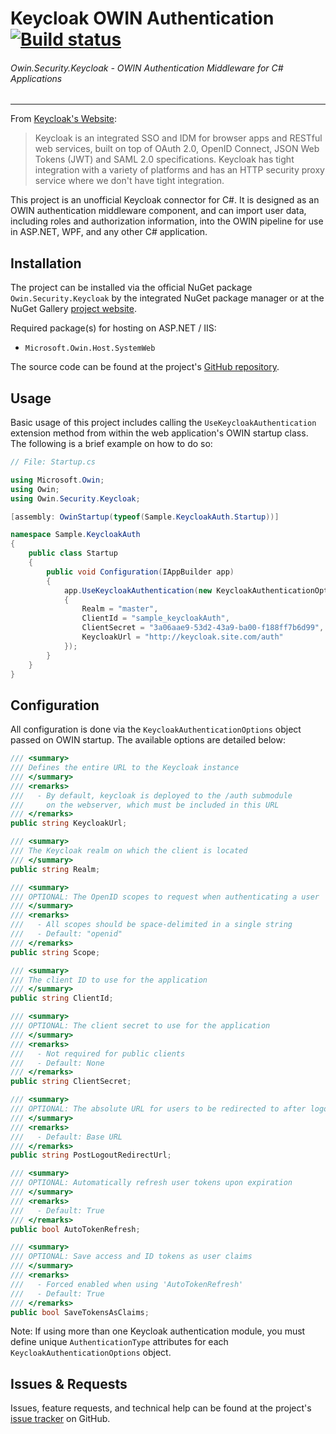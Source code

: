 # Keycloak OWIN Authentication [![Build status](https://ci.appveyor.com/api/projects/status/xf1kvor22ya99h6w?svg=true)](https://ci.appveyor.com/project/DylanPlecki/keycloakowinauthentication)
###### Owin.Security.Keycloak - OWIN Authentication Middleware for C# Applications
----------------------------------------------------------------------------------

From [Keycloak's Website](http://keycloak.jboss.org/):
> Keycloak is an integrated SSO and IDM for browser apps and RESTful web services, built on top of OAuth 2.0, OpenID Connect, JSON Web Tokens (JWT) and SAML 2.0 specifications. Keycloak has tight integration with a variety of platforms and has an HTTP security proxy service where we don't have tight integration.

This project is an unofficial Keycloak connector for C#. It is designed as an OWIN authentication middleware component, and can import user data, including roles and authorization information, into the OWIN pipeline for use in ASP.NET, WPF, and any other C# application.

## Installation

The project can be installed via the official NuGet package `Owin.Security.Keycloak` by the integrated NuGet package manager or at the NuGet Gallery [project website](https://www.nuget.org/packages/Owin.Security.Keycloak).

Required package(s) for hosting on ASP.NET / IIS:
- `Microsoft.Owin.Host.SystemWeb`

The source code can be found at the project's [GitHub repository](https://github.com/dylanplecki/KeycloakOwinAuthentication).

## Usage

Basic usage of this project includes calling the `UseKeycloakAuthentication` extension method from within the web application's OWIN startup class.
The following is a brief example on how to do so:

```c#
// File: Startup.cs

using Microsoft.Owin;
using Owin;
using Owin.Security.Keycloak;

[assembly: OwinStartup(typeof(Sample.KeycloakAuth.Startup))]

namespace Sample.KeycloakAuth
{
    public class Startup
    {
        public void Configuration(IAppBuilder app)
        {
            app.UseKeycloakAuthentication(new KeycloakAuthenticationOptions
            {
                Realm = "master",
                ClientId = "sample_keycloakAuth",
                ClientSecret = "3a06aae9-53d2-43a9-ba00-f188ff7b6d99",
                KeycloakUrl = "http://keycloak.site.com/auth"
            });
        }
    }
}
```

## Configuration

All configuration is done via the `KeycloakAuthenticationOptions` object passed on OWIN startup. The available options are detailed below:

```c#
/// <summary>
/// Defines the entire URL to the Keycloak instance
/// </summary>
/// <remarks>
///   - By default, keycloak is deployed to the /auth submodule
///     on the webserver, which must be included in this URL
/// </remarks>
public string KeycloakUrl;

/// <summary>
/// The Keycloak realm on which the client is located
/// </summary>
public string Realm;

/// <summary>
/// OPTIONAL: The OpenID scopes to request when authenticating a user
/// </summary>
/// <remarks>
///   - All scopes should be space-delimited in a single string
///   - Default: "openid"
/// </remarks>
public string Scope;

/// <summary>
/// The client ID to use for the application
/// </summary>
public string ClientId;

/// <summary>
/// OPTIONAL: The client secret to use for the application
/// </summary>
/// <remarks>
///   - Not required for public clients
///   - Default: None
/// </remarks>
public string ClientSecret;

/// <summary>
/// OPTIONAL: The absolute URL for users to be redirected to after logout
/// </summary>
/// <remarks>
///   - Default: Base URL
/// </remarks>
public string PostLogoutRedirectUrl;

/// <summary>
/// OPTIONAL: Automatically refresh user tokens upon expiration
/// </summary>
/// <remarks>
///   - Default: True
/// </remarks>
public bool AutoTokenRefresh;

/// <summary>
/// OPTIONAL: Save access and ID tokens as user claims
/// </summary>
/// <remarks>
///   - Forced enabled when using 'AutoTokenRefresh'
///   - Default: True
/// </remarks>
public bool SaveTokensAsClaims;
```

Note: If using more than one Keycloak authentication module, you must define unique `AuthenticationType` attributes for each `KeycloakAuthenticationOptions` object.

## Issues & Requests

Issues, feature requests, and technical help can be found at the project's [issue tracker](https://github.com/dylanplecki/KeycloakOwinAuthentication/issues) on GitHub.
